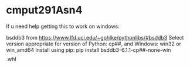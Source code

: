 # cmput291Asn4
If u need help getting this to work on windows:

bsddb3 from https://www.lfd.uci.edu/~gohlke/pythonlibs/#bsddb3
Select version appropriate for version of Python: cp##, and Windows: win32 or win_amd64
Install using pip: pip install bsddb3-6.1.1-cp##-none-win$$$$.whl
